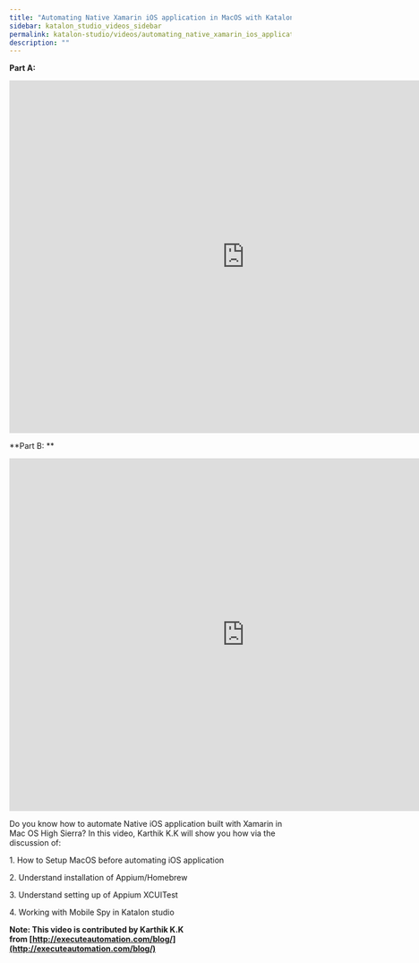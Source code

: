 ```yaml
---
title: "Automating Native Xamarin iOS application in MacOS with Katalon Studio"
sidebar: katalon_studio_videos_sidebar
permalink: katalon-studio/videos/automating_native_xamarin_ios_application_macos_katalon_studio.html
description: ""
---
```

**Part A:**

<iframe width="840" height="630" src="https://www.youtube.com/embed/I7oMkh1JXlU?feature=oembed" frameborder="0" allow="autoplay; encrypted-media" allowfullscreen="">&nbsp;</iframe>

**Part B: **

<iframe width="840" height="630" src="https://www.youtube.com/embed/R8gK95dTEXg?feature=oembed" frameborder="0" allow="autoplay; encrypted-media" allowfullscreen="">&nbsp;</iframe>

Do you know how to automate Native iOS application built with Xamarin in Mac OS High Sierra? In this video, Karthik K.K will show you how via the discussion of:

1\. How to Setup MacOS before automating iOS application

2\. Understand installation of Appium/Homebrew

3\. Understand setting up of Appium XCUITest

4\. Working with Mobile Spy in Katalon studio

**Note: This video is contributed by Karthik K.K from [http://executeautomation.com/blog/](http://executeautomation.com/blog/)**